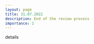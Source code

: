 ```yaml
---
layout: page
title: 31.07.2022
description: End of the review process
importance: 1
---
```


details